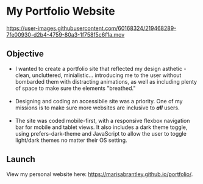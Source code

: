 # My Portfolio Website

https://user-images.githubusercontent.com/60168324/219468289-7fe00930-d2b4-4759-80a3-1f758f5c6f1a.mov

## Objective

- I wanted to create a portfolio site that reflected my design asthetic - clean, uncluttered, minialistic... introducing me to the user without bombarded them with distracting animations, as well as including plenty of space to make sure the elements "breathed."<br><br>
- Designing and coding an accessibile site was a priority. One of my missions is to make sure more websites are inclusive to ***all*** users.<br><br>
- The site was coded mobile-first, with a responsive flexbox navigation bar for mobile and tablet views. It also includes a dark theme toggle, using prefers-dark-theme and JavaScript to allow the user to toggle light/dark themes no matter their OS setting.

## Launch

View my personal website here: https://marisabrantley.github.io/portfolio/.


